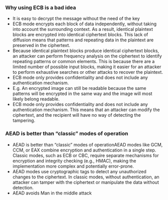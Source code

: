 ### Why using ECB is a bad idea

- It is easy to decrypt the message without the need of the key
- ECB mode encrypts each block of data independently, without taking into account the surrounding context. As a result, identical plaintext blocks are encrypted into identical ciphertext blocks. This lack of diffusion means that patterns and repeating data in the plaintext are preserved in the ciphertext.
- Because identical plaintext blocks produce identical ciphertext blocks, an attacker can perform frequency analysis on the ciphertext to identify repeating patterns or common elements. This is because there are a limited number of possible input blocks, making it easier for an attacker to perform exhaustive searches or other attacks to recover the plaintext.
- ECB mode only provides confidentiality and does not include any authentication mechanism.
- E.g. An encrypted image can still be readable because the same patterns will be encrypted in the same way and the image will most likely belong readable.
- ECB mode only provides confidentiality and does not include any authentication mechanism. This means that an attacker can modify the ciphertext, and the recipient will have no way of detecting the tampering.


### AEAD is better than “classic” modes of operation

- AEAD is better than “classic” modes of operationAEAD modes like GCM, CCM, or EAX combine encryption and authentication in a single step. Classic modes, such as ECB or CBC, require separate mechanisms for encryption and integrity checking (e.g., HMAC), making the implementation more complex and potentially error-prone.
- AEAD modes use cryptographic tags to detect any unauthorized changes to the ciphertext. In classic modes, without authentication, an attacker can tamper with the ciphertext or manipulate the data without detection.
- AEAD avoids Man in the middle attack




